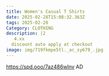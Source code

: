 ```yaml
---
title: Women's Casual T Shirts
date: 2025-02-28T15:08:32.363Z
tags: 2025-02-28
Category: CLOTHING
description: |2
   4.xx
  discount auto apply at checkout 
image: img/719fkmpe5tl._ac_sy679_.jpg
---
```

 https://spd.ooo/7az486wlnv
AD